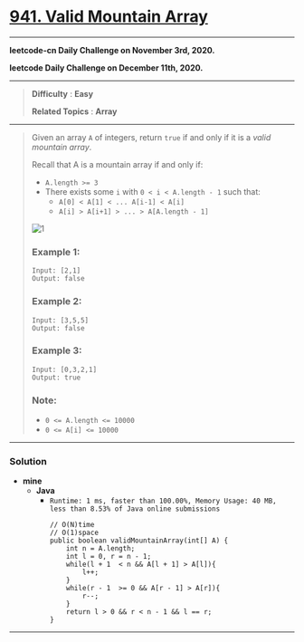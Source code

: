 # [941. Valid Mountain Array](https://leetcode.com/problems/valid-mountain-array/)

---

**leetcode-cn Daily Challenge on November 3rd, 2020.**

**leetcode Daily Challenge on December 11th, 2020.**

---

> **Difficulty** : **Easy**
>
> **Related Topics** : **Array**

---

> Given an array `A` of integers, return `true` if and only if it is a *valid mountain array*.
>
> Recall that A is a mountain array if and only if:
> * `A.length >= 3`
> * There exists some `i` with `0 < i < A.length - 1` such that:
>   * `A[0] < A[1] < ... A[i-1] < A[i]`
>   * `A[i] > A[i+1] > ... > A[A.length - 1]`
>
> ![1](https://assets.leetcode.com/uploads/2019/10/20/hint_valid_mountain_array.png)
>
>
> ### Example 1:
> ```
> Input: [2,1]
> Output: false
> ```
>
> ### Example 2:
> ```
> Input: [3,5,5]
> Output: false
> ```
>
> ### Example 3:
> ```
> Input: [0,3,2,1]
> Output: true
> ```
>
> ### Note:
> * `0 <= A.length <= 10000`
> * `0 <= A[i] <= 10000`

---


### Solution
* **mine**
  * **Java**
    * `Runtime: 1 ms, faster than 100.00%, Memory Usage: 40 MB, less than 8.53% of Java online submissions`
      ```
      // O(N)time
      // O(1)space
      public boolean validMountainArray(int[] A) {
          int n = A.length;
          int l = 0, r = n - 1;
          while(l + 1  < n && A[l + 1] > A[l]){
              l++;
          }
          while(r - 1  >= 0 && A[r - 1] > A[r]){
              r--;
          }
          return l > 0 && r < n - 1 && l == r;
      }
      ```
---



